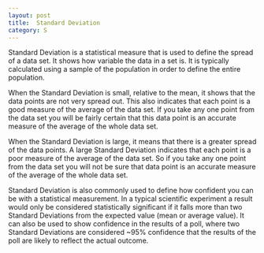 ```yaml
---
layout: post
title:  Standard Deviation
category: S
---
```


Standard Deviation is a statistical measure that is used to define the spread of a data set. It shows how variable the data in a set is. It is typically calculated using a sample of the population in order to define the entire population. 

When the Standard Deviation is small, relative to the mean, it shows that the data points are not very spread out. This also indicates that each point is a good measure of the average of the data set. If you take any one point from the data set you will be fairly certain that this data point is an accurate measure of the average of the whole data set.

When the Standard Deviation is large, it means that there is a greater spread of the data points. A large Standard Deviation indicates that each point is a poor measure of the average of the data set. So if you take any one point from the data set you will not be sure that data point is an accurate measure of the average of the whole data set.

Standard Deviation is also commonly used to define how confident you can be with a statistical measurement. In a typical scientific experiment a result would only be considered statistically significant if it falls more than two Standard Deviations from the expected value (mean or average value). It can also be used to show confidence in the results of a poll, where two Standard Deviations are considered ~95% confidence that the results of the poll are likely to reflect the actual outcome.
 
